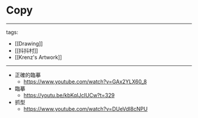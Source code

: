 # Copy

---
tags:
  - [[Drawing]]
  - [[抖抖村]]
  - [[Krenz's Artwork]]
---

* 正確的臨摹
  * https://www.youtube.com/watch?v=GAx2YLX60_8
* 臨摹
  * https://youtu.be/kbKqIJcIUCw?t=329
* 抓型
  * https://www.youtube.com/watch?v=DUeVdI8cNPU